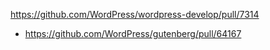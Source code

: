 https://github.com/WordPress/wordpress-develop/pull/7314

-   https://github.com/WordPress/gutenberg/pull/64167
